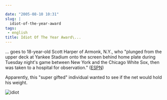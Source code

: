 ```yaml
---

date: "2005-08-10 10:31"
slug: |
  idiot-of-the-year-award
tags:
 - english
title: Idiot Of The Year Award\...
---
```


... goes to 18-year-old Scott Harper of Armonk, N.Y., who "plunged from
the upper deck at Yankee Stadium onto the screen behind home plate
during Tuesday night's game between New York and the Chicago White Sox,
then was taken to a hospital for observation."
([ESPN](http://sports.espn.go.com/mlb/news/story?id=2130264))

Apparently, this "super gifted" individual wanted to see if the net
would hold his weight.

![idiot](http://photos23.flickr.com/32867011_2326f8b7ab_o.jpg)
